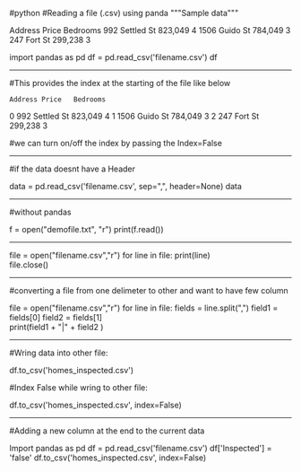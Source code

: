 #python
#Reading a file (.csv) using panda
"""Sample data"""

Address	Price	Bedrooms
992 Settled St	823,049	4
1506 Guido St	784,049	3
247 Fort St	299,238	3

import pandas as pd
df = pd.read_csv('filename.csv')
df

---------------------------------------------------
#This provides the index at the starting of the file like below

	Address	Price	Bedrooms
0	992 Settled St	823,049	4
1	1506 Guido St	784,049	3
2	247 Fort St	299,238	3

#we can turn on/off the index by passing the Index=False 

-------------------------------------------------------------------------

#if the data doesnt have a Header 

data = pd.read_csv('filename.csv', sep=",", header=None)
data

-------------------------------------------------------------------

#without pandas 

f = open("demofile.txt", "r")
print(f.read())

---------------------------------

file = open("filename.csv","r")
for line in file:
    print(line)    
file.close()

------------------------------------------
#converting a file from one delimeter to other and want to have few column

file = open("filename.csv","r")
for line in file:
    fields = line.split(",")
    field1 = fields[0]
    field2 = fields[1]    
    print(field1 + "|" + field2 )

---------------------------------

#Wring data into other file:

df.to_csv('homes_inspected.csv')

#Index False while wring to other file:

df.to_csv('homes_inspected.csv', index=False)

---------------------------------------------

#Adding a new column at the end to the current data 

Import pandas as pd
df = pd.read_csv('filename.csv')
df['Inspected'] = 'false'
df.to_csv('homes_inspected.csv', index=False)




